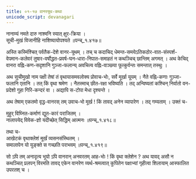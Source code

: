 ```yaml
---
title: ०१-१७ वानरयूथ-कथा
unicode_script: devanagari
---
```


नानाम्यं नमते दारु नाश्मनि स्यात् क्षुर-क्रिया ।  
सूची-मुखं विजानीहि नाशिष्यायोपश्यते ॥पन्च्_१.४१७॥    

अस्ति कस्मिंश्चित् पर्वतैक-देशे वानर-यूथम् । तच् च कदाचिद् धेमन्त-समयेऽतिकठोर-वात-संस्पर्श-वेपमान-कलेवरं तुषार-वर्षोद्धत-प्रवर्ष-घन-धारा-निपात-समाहतं न कथञ्चिच् छान्तिम् अगमत् । अथ केचिद् वानरा वह्नि-कण-सदृशानि गुञ्जा-फलान्य् अवचित्य वह्नि-वाञ्छया फूत्कुर्वन्तः समन्तात् तस्थुः ।  

अथ सुचीमुखो नाम पक्षी तेषां तं वृथायासमवलोक्य प्रोवाच-भोः, सर्वे मूर्खा यूयम् । नैते वह्नि-कणाः गुञ्जा-फलानि एतानि । तत् किं वृथा श्रमेण । नैतस्माच् छीत-रक्षा भविष्यति । तद् अन्विष्यतां कश्चिन् निर्वातो वन-प्रदेशो गुहा गिरि-कन्दरं वा । अद्यापि स-टोपा मेधा दृश्यन्ते ।  

अथ तेषाम् एकतमो वृद्ध-वानरस् तम् उवाच-भो मूर्ख ! किं तावद् अनेन व्यापारेण । तद् गम्यताम् । उक्तं च-  

मुहुर् विघ्नित-कर्माणं द्यूत-कारं पराजितम् ।  
नालापयेद् विवेक-ज्ञो यदीच्छेत् सिद्धिम् आत्मनः ॥पन्च्_१.४१८॥  

तथा च-  
आखेटकं वृथाक्लेशं मूर्खं व्यसनसंस्थितम् ।  
समालापेन यो युङ्क्ते स गच्छति पराभवम् ॥पन्च्_१.४१९॥  

सो ऽपि तम् अनादृत्य भूयो ऽपि वानरान् अनवरतम् आह-भोः ! किं वृथा क्लेशेन ? अथ यावद् असौ न कथञ्चित् प्रलपन् विरमति तावद् एकेन वानरेण व्यर्थ-श्रमत्वात् कुपितेन पक्षाभ्यां गृहीत्वा शिलायाम् आस्फालित उपरतश् च ।  
